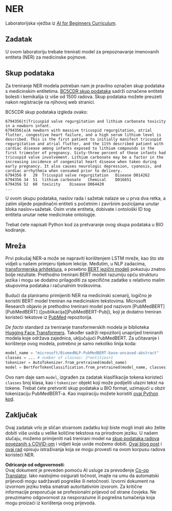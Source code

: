 <!--
CO_OP_TRANSLATOR_METADATA:
{
  "original_hash": "032bda5068f543d6c1fcb30c34231461",
  "translation_date": "2025-08-25T22:15:11+00:00",
  "source_file": "lessons/5-NLP/19-NER/lab/README.md",
  "language_code": "hr"
}
-->
# NER

Laboratorijska vježba iz [AI for Beginners Curriculum](https://github.com/microsoft/ai-for-beginners).

## Zadatak

U ovom laboratoriju trebate trenirati model za prepoznavanje imenovanih entiteta (NER) za medicinske pojmove.

## Skup podataka

Za treniranje NER modela potreban nam je pravilno označen skup podataka s medicinskim entitetima. [BC5CDR skup podataka](https://biocreative.bioinformatics.udel.edu/tasks/biocreative-v/track-3-cdr/) sadrži označene entitete bolesti i kemikalija iz više od 1500 radova. Skup podataka možete preuzeti nakon registracije na njihovoj web stranici.

BC5CDR skup podataka izgleda ovako:

```
6794356|t|Tricuspid valve regurgitation and lithium carbonate toxicity in a newborn infant.
6794356|a|A newborn with massive tricuspid regurgitation, atrial flutter, congestive heart failure, and a high serum lithium level is described. This is the first patient to initially manifest tricuspid regurgitation and atrial flutter, and the 11th described patient with cardiac disease among infants exposed to lithium compounds in the first trimester of pregnancy. Sixty-three percent of these infants had tricuspid valve involvement. Lithium carbonate may be a factor in the increasing incidence of congenital heart disease when taken during early pregnancy. It also causes neurologic depression, cyanosis, and cardiac arrhythmia when consumed prior to delivery.
6794356	0	29	Tricuspid valve regurgitation	Disease	D014262
6794356	34	51	lithium carbonate	Chemical	D016651
6794356	52	60	toxicity	Disease	D064420
...
```

U ovom skupu podataka, naslov rada i sažetak nalaze se u prva dva retka, a zatim slijede pojedinačni entiteti s početnim i završnim pozicijama unutar bloka naslov+sažetak. Osim vrste entiteta, dobivate i ontološki ID tog entiteta unutar neke medicinske ontologije.

Trebat ćete napisati Python kod za pretvaranje ovog skupa podataka u BIO kodiranje.

## Mreža

Prvi pokušaj NER-a može se napraviti korištenjem LSTM mreže, kao što ste vidjeli u našem primjeru tijekom lekcije. Međutim, u NLP zadacima, [transformerska arhitektura](https://en.wikipedia.org/wiki/Transformer_(machine_learning_model)), a posebno [BERT jezični modeli](https://en.wikipedia.org/wiki/BERT_(language_model)) pokazuju znatno bolje rezultate. Prethodno trenirani BERT modeli razumiju opću strukturu jezika i mogu se dodatno prilagoditi za specifične zadatke s relativno malim skupovima podataka i računalnim troškovima.

Budući da planiramo primijeniti NER na medicinski scenarij, logično je koristiti BERT model treniran na medicinskim tekstovima. Microsoft Research objavio je prethodno trenirani model pod nazivom [PubMedBERT][PubMedBERT] ([publikacija][PubMedBERT-Pub]), koji je dodatno treniran koristeći tekstove iz [PubMed](https://pubmed.ncbi.nlm.nih.gov/) repozitorija.

*De facto* standard za treniranje transformerskih modela je biblioteka [Hugging Face Transformers](https://huggingface.co/). Također sadrži repozitorij unaprijed treniranih modela koje održava zajednica, uključujući PubMedBERT. Za učitavanje i korištenje ovog modela, potrebno je samo nekoliko linija koda:

```python
model_name = "microsoft/BiomedNLP-PubMedBERT-base-uncased-abstract"
classes = ... # number of classes: 2*entities+1
tokenizer = AutoTokenizer.from_pretrained(model_name)
model = BertForTokenClassification.from_pretrained(model_name, classes)
```

Ovo nam daje sam `model`, izgrađen za zadatak klasifikacije tokena koristeći `classes` broj klasa, kao i `tokenizer` objekt koji može podijeliti ulazni tekst na tokene. Trebat ćete pretvoriti skup podataka u BIO format, uzimajući u obzir tokenizaciju PubMedBERT-a. Kao inspiraciju možete koristiti [ovaj Python kod](https://gist.github.com/shwars/580b55684be3328eb39ecf01b9cbbd88).

## Zaključak

Ovaj zadatak vrlo je sličan stvarnom zadatku koji biste mogli imati ako želite dobiti više uvida u velike količine tekstova na prirodnom jeziku. U našem slučaju, možemo primijeniti naš trenirani model na [skup podataka radova povezanih s COVID-om](https://www.kaggle.com/allen-institute-for-ai/CORD-19-research-challenge) i vidjeti koje uvide možemo dobiti. [Ovaj blog post](https://soshnikov.com/science/analyzing-medical-papers-with-azure-and-text-analytics-for-health/) i [ovaj rad](https://www.mdpi.com/2504-2289/6/1/4) opisuju istraživanja koja se mogu provesti na ovom korpusu radova koristeći NER.

**Odricanje od odgovornosti**:  
Ovaj dokument je preveden pomoću AI usluge za prevođenje [Co-op Translator](https://github.com/Azure/co-op-translator). Iako nastojimo osigurati točnost, imajte na umu da automatski prijevodi mogu sadržavati pogreške ili netočnosti. Izvorni dokument na izvornom jeziku treba smatrati autoritativnim izvorom. Za kritične informacije preporučuje se profesionalni prijevod od strane čovjeka. Ne preuzimamo odgovornost za nesporazume ili pogrešna tumačenja koja mogu proizaći iz korištenja ovog prijevoda.